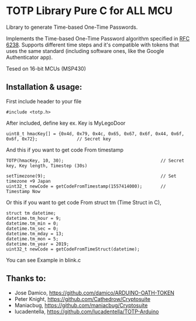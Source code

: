 TOTP Library Pure C for ALL MCU
====================

Library to generate Time-based One-Time Passwords.

Implements the Time-based One-Time Password algorithm specified in [RFC 6238](https://tools.ietf.org/html/rfc6238). 
Supports different time steps and it's compatible with tokens that uses the same standard (including software ones, like the Google Authenticator app).

Tesed on 16-bit MCUs (MSP430)

Installation & usage:
--------------------
First include header to your file
```
#include <totp.h>
```
After included, define key ex. Key is MyLegoDoor
```
uint8_t hmacKey[] = {0x4d, 0x79, 0x4c, 0x65, 0x67, 0x6f, 0x44, 0x6f, 0x6f, 0x72};               // Secret key
```
And this if you want to get code From timestamp
```
TOTP(hmacKey, 10, 30);                                     // Secret key, Key length, Timestep (30s)

setTimezone(9);                                            // Set timezone +9 Japan
uint32_t newCode = getCodeFromTimestamp(1557414000);       // Timestamp Now
```
Or this if you want to get code From struct tm (Time Struct in C), 
```
struct tm datetime;
datetime.tm_hour = 9;
datetime.tm_min = 0;
datetime.tm_sec = 0;
datetime.tm_mday = 13;
datetime.tm_mon = 5;
datetime.tm_year = 2019;
uint32_t newCode = getCodeFromTimeStruct(datetime);
```

You can see Example in blink.c

Thanks to:
----------

* Jose Damico, https://github.com/damico/ARDUINO-OATH-TOKEN
* Peter Knight, https://github.com/Cathedrow/Cryptosuite
* Maniacbug, https://github.com/maniacbug/Cryptosuite
* lucadentella, https://github.com/lucadentella/TOTP-Arduino
